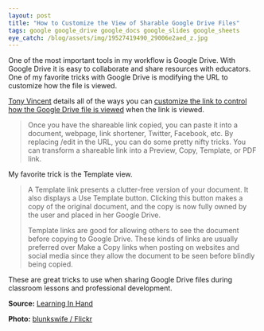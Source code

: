 ```yaml
---
layout: post
title: "How to Customize the View of Sharable Google Drive Files"
tags: google google_drive google_docs google_slides google_sheets
eye_catch: /blog/assets/img/19527419490_29006e2aed_z.jpg
---
```


One of the most important tools in my workflow is Google Drive.  With Google Drive it is easy to collaborate and share resources with educators.  One of my favorite tricks with Google Drive is modifying the URL to customize how the file is viewed.

<!--more-->

[Tony Vincent](https://twitter.com/tonyvincent) details all of the ways you can [customize the link to control how the Google Drive file is viewed](https://learninginhand.com/blog/google-document-url-tricks) when the link is viewed.

>Once you have the shareable link copied, you can paste it into a document, webpage, link shortener, Twitter, Facebook, etc. By replacing /edit in the URL, you can do some pretty nifty tricks. You can transform a shareable link into a Preview, Copy, Template, or PDF link.

My favorite trick is the Template view.

> A Template link presents a clutter-free version of your document. It also displays a Use Template button. Clicking this button makes a copy of the original document, and the copy is now fully owned by the user and placed in her Google Drive.
>
>Template links are good for allowing others to see the document before copying to Google Drive. These kinds of links are usually preferred over Make a Copy links when posting on websites and social media since they allow the document to be seen before blindly being copied.

These are great tricks to use when sharing Google Drive files during classroom lessons and professional development.

**Source:** [Learning In Hand](https://learninginhand.com/blog/google-document-url-tricks)

**Photo:** [blunkswife / Flickr](https://www.flickr.com/photos/50145412@N04/19527419490)
